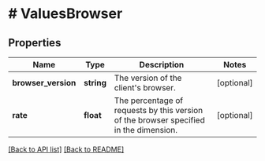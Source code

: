 # # ValuesBrowser

## Properties

Name | Type | Description | Notes
------------ | ------------- | ------------- | -------------
**browser_version** | **string** | The version of the client&#39;s browser. | [optional] 
**rate** | **float** | The percentage of requests by this version of the browser specified in the dimension. | [optional] 


[[Back to API list]](../../README.md#endpoints) [[Back to README]](../../README.md)
